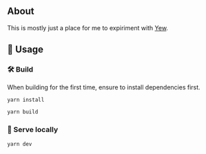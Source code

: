 ## About

This is mostly just a place for me to expiriment with [Yew](https://github.com/yewstack/yew).

## 🚴 Usage

### 🛠️ Build

When building for the first time, ensure to install dependencies first.

```bash
yarn install
```

```bash
yarn build
```

### 🔬 Serve locally

```bash
yarn dev
```
